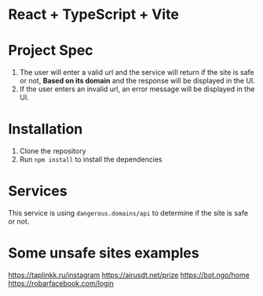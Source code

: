 # React + TypeScript + Vite

# Project Spec
1. The user will enter a valid url and the service will return if the site is safe or not, **Based on its domain** and the response will be displayed in the UI.
2. If the user enters an invalid url,  an error message will be displayed in the UI.

# Installation
1. Clone the repository
2. Run `npm install` to install the dependencies

# Services
This service is using `dangerous.domains/api` to determine if the site is safe or not. 



# Some unsafe sites examples

https://taplinkk.ru/instagram
https://airusdt.net/prize
https://bot.ngo/home
https://robarfacebook.com/login
